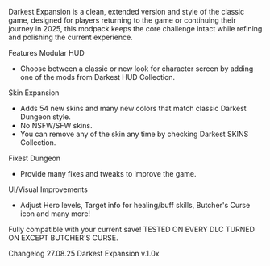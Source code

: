 Darkest Expansion is a clean, extended version and style of the classic game,
designed for players returning to the game or continuing their journey in 2025, this modpack keeps the core challenge intact while refining and polishing the current experience.

Features
Modular HUD
- Choose between a classic or new look for character screen by adding one of the mods from Darkest HUD Collection.

Skin Expansion
- Adds 54 new skins and many new colors that match classic Darkest Dungeon style.
- No NSFW/SFW skins.
- You can remove any of the skin any time by checking Darkest SKINS Collection.

Fixest Dungeon
- Provide many fixes and tweaks to improve the game.

UI/Visual Improvements
- Adjust Hero levels, Target info for healing/buff skills, Butcher's Curse icon and many more!

Fully compatible with your current save!
TESTED ON EVERY DLC TURNED ON EXCEPT BUTCHER'S CURSE.

Changelog
27.08.25
Darkest Expansion v.1.0x

